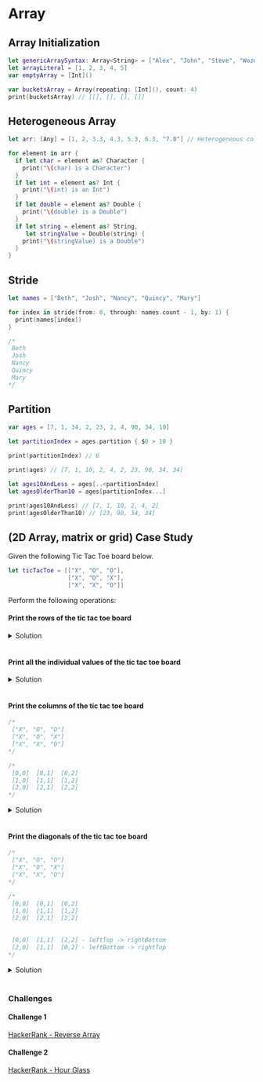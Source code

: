 # Array

## Array Initialization 

```swift 
let genericArraySyntax: Array<String> = ["Alex", "John", "Steve", "Wozniak"]
let arrayLiteral = [1, 2, 3, 4, 5]
var emptyArray = [Int]()

var bucketsArray = Array(repeating: [Int](), count: 4)
print(bucketsArray) // [[], [], [], []]
```

## Heterogeneous Array 

```swift 
let arr: [Any] = [1, 2, 3.3, 4.3, 5.3, 6.3, "7.0"] // Heterogeneous collection must have an explicit type [Any]

for element in arr {
  if let char = element as? Character {
    print("\(char) is a Character")
  }
  if let int = element as? Int {
    print("\(int) is an Int")
  }
  if let double = element as? Double {
    print("\(double) is a Double")
  }
  if let string = element as? String,
     let stringValue = Double(string) {
    print("\(stringValue) is a Double")
  }
}
```

## Stride 

```swift 
let names = ["Beth", "Josh", "Nancy", "Quincy", "Mary"]

for index in stride(from: 0, through: names.count - 1, by: 1) {
  print(names[index])
}

/*
 Beth
 Josh
 Nancy
 Quincy
 Mary
*/
```

## Partition 

```swift 
var ages = [7, 1, 34, 2, 23, 2, 4, 90, 34, 10]

let partitionIndex = ages.partition { $0 > 10 }

print(partitionIndex) // 6

print(ages) // [7, 1, 10, 2, 4, 2, 23, 90, 34, 34]

let ages10AndLess = ages[..<partitionIndex]
let agesOlderThan10 = ages[partitionIndex...]

print(ages10AndLess) // [7, 1, 10, 2, 4, 2]
print(agesOlderThan10) // [23, 90, 34, 34]
```

## (2D Array, matrix or grid) Case Study 

Given the following Tic Tac Toe board below.  

```swift 
let ticTacToe = [["X", "O", "O"],
                 ["X", "O", "X"],
                 ["X", "X", "O"]]
```

Perform the following operations: 

#### Print the rows of the tic tac toe board

<details> 
  <summary>Solution</summary> 

```swift 
for row in 0..<ticTacToe.count {
  print(ticTacToe[row])
}

/*
 ["X", "O", "O"]
 ["X", "O", "X"]
 ["X", "X", "O"]
*/
```

</details> 

</br>

#### Print all the individual values of the tic tac toe board

<details> 
  <summary>Solution</summary> 

```swift 
for row in 0..<ticTacToe.count {
  for col in 0..<ticTacToe.count {
    print(ticTacToe[row][col], terminator: " ")
  }
}
// X O O X O X X X O
```

</details> 

</br>

#### Print the columns of the tic tac toe board

```swift 
/*
 ["X", "O", "O"]
 ["X", "O", "X"]
 ["X", "X", "O"]
*/

/*
 [0,0]  [0,1]  [0,2]
 [1,0]  [1,1]  [1,2]
 [2,0]  [2,1]  [2,2]
*/
```

<details> 
  <summary>Solution</summary> 

```swift 
var colIndex = 0
for col in colIndex..<ticTacToe.count { // 0, 1, 2
  for row in 0..<ticTacToe.count { // 0, 1, 2
    print("\(ticTacToe[row][col])")
  }
  print()
}

/*
 X
 X
 X

 O
 O
 X

 O
 X
 O
*/
```

</details> 

</br>

#### Print the diagonals of the tic tac toe board

```swift 
/*
 ["X", "O", "O"]
 ["X", "O", "X"]
 ["X", "X", "O"]
*/

/*
 [0,0]  [0,1]  [0,2]
 [1,0]  [1,1]  [1,2]
 [2,0]  [2,1]  [2,2]
 
 
 [0,0]  [1,1]  [2,2] - leftTop -> rightBottom
 [2,0]  [1,1]  [0,2] - leftBottom -> rightTop
*/
```

<details> 
  <summary>Solution</summary> 

```swift 
// [0,0]  [1,1]  [2,2] - leftTop -> rightBottom
for i in 0..<ticTacToe.count {
  print(ticTacToe[i][i])
}
// X O O


// [2,0]  [1,1]  [0,2] - leftBottom -> rightTop
for i in 0..<ticTacToe.count {
  print(ticTacToe[ticTacToe.count - 1 - i][i]) // 2, 1, 0
}
// X O O
```

</details> 

</br>


### Challenges 

#### Challenge 1

[HackerRank - Reverse Array](https://www.hackerrank.com/challenges/arrays-ds/problem)

#### Challenge 2 

[HackerRank - Hour Glass](https://www.hackerrank.com/challenges/2d-array/problem)


